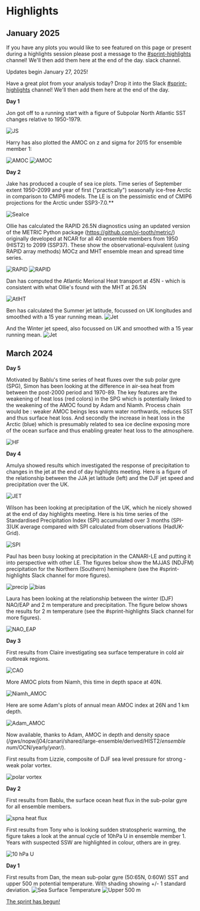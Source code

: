# Highlights

## January 2025

If you have any plots you would like to see featured on this page or present during a highlights session please post a message to the [#sprint-highlights](https://canariworkspace.slack.com/archives/C06N0TGESJD/p1737646626614279) channel!  We'll then add them here at the end of the day.
 slack channel.

Updates begin January 27, 2025!

Have a great plot from your analysis today? Drop it into the Slack [#sprint-highlights](https://canariworkspace.slack.com/archives/C06N0TGESJD/p1737646626614279) channel!  We'll then add them here at the end of the day.

**Day 1**

Jon got off to a running start with a figure of Subpolar North Atlantic SST changes relative to 1950-1979.

![JS](assets/jon_sst.png)

Harry has also plotted the AMOC on z and sigma for 2015 for ensemble member 1:

![AMOC](assets/Harry_canari_2015_z_AMOC.png) ![AMOC](assets/Harry_canari_2015_sigma_AMOC.png)

**Day 2**



Jake has produced a couple of sea ice plots. Time series of September extent 1950–2099 and year of first ("practically") seasonally ice-free Arctic in comparison to CMIP6 models. The LE is on the pessimistic end of CMIP6 projections for the Arctic under SSP3-7.0.**

![SeaIce](assets/Jake_ssp370_time_series_and_year_ice_free.png)

Ollie has calculated the RAPID 26.5N diagnostics using an updated version of the METRIC Python package (https://github.com/oj-tooth/metric/) originally developed at NCAR for all 40 ensemble members from 1950 (HIST2) to 2099 (SSP37). These show the observational-equivalent (using RAPID array methods) MOCz and MHT ensemble mean and spread time series. 

![RAPID](assets/Ollie_RAPID_MOC.png)
![RAPID](assets/Ollie_RAPID_MHT.png)

Dan has computed the Atlantic Merional Heat transport at 45N - which is consistent with what Ollie's found with the  MHT at 26.5N 

![AtlHT](assets/Dan_Atl_NHeat_Transport_45n.png)

Ben has calculated the Summer jet latitude, focussed on UK longitudes and smoothed with a 15 year running mean.
![Jet](assets/Ben_Winter_jet_Speed.png)

And the Winter jet speed, also focussed on UK and smoothed with a 15 year running mean.
![Jet](assets/Ben_Summer_Jet_lat.png)

## March 2024

**Day 5**

Motivated by Bablu's time series of heat fluxes over the sub polar gyre (SPG), Simon has been looking at the difference in air-sea heat from between the post-2000 period and 1970-89.  The key features are the weakening of heat loss (red colors) in the SPG which is potentially linked to the weakening of the AMOC found by Adam and Niamh. Process chain would be : weaker AMOC beings less warm water northwards, reduces SST and thus surface heat loss.  And secondly the increase in heat loss in the Arctic (blue) which is presumably related to sea ice decline exposing more of the ocean surface and thus enabling greater heat loss to the atmosphere.

![HF](assets/JoseySPRINTHeatFluxPlot.png)

**Day 4**

Amulya showed results which investigated the response of precipitation to changes in the jet at the end of day highlights meeting.  Here is a figure of the relationship between the JJA jet latitude (left) and the DJF jet speed and precipitation over the UK.

![JET](assets/Amulya_jet.png)

Wilson has been looking at precipitation of the UK, which he nicely showed at the end of day highlights meeting.  Here is his time series of the Standardised Precipitation Index (SPI) accumulated over 3 months (SPI-3)UK average compared with SPI calculated from observations (HadUK-Grid).

![SPI](assets/Wilson_SPI.png)


Paul has been busy looking at precipitation in the CANARI-LE and putting it into perspective with other LE.  The figures below show the MJJAS (NDJFM) precipitation for the Northern (Southern) hemisphere (see the #sprint-highlights Slack channel for more figures).

![precip](assets/precip.png)
![bias](assets/bias.png)

Laura has been looking at the relationship between the winter (DJF) NAO/EAP and 2 m temperature and precipitation.  The figure below shows the results for 2 m temperature (see the #sprint-highlights Slack channel for more figures).

![NAO_EAP](assets/laura_NOA_EAP.png)

**Day 3**

First results from Claire investigating sea surface temperature in cold air outbreak regions.

![CAO](assets/Claire_CAO.png)

More AMOC plots from Niamh, this time in depth space at 40N.

![Niamh_AMOC](assets/Niamh_AMOC.png)

Here are some Adam's plots of annual mean AMOC index at 26N and 1 km depth.

![Adam_AMOC](assets/Adam_AMOC26N_1k_annual_ts.png)

Now available, thanks to Adam, AMOC in depth and density space (/gws/nopw/j04/canari/shared/large-ensemble/derived/HIST2/_ensemble num_/OCN/yearly/_year_/).

First results from Lizzie, composite of DJF sea level pressure for strong - weak polar vortex.

![polar vortex](assets/lizzie_polar_vortex.png)

**Day 2**

First results from Bablu, the surface ocean heat flux in the sub-polar gyre for all ensemble members.

![spna heat flux](assets/bablu_spna_sohefldo_timeseries_all.png)

First results from Tony who is looking sudden stratospheric warming, the figure takes a look at the annual cycle of 10hPa U in ensemble member 1.  Years with suspected SSW are highlighted in colour, others are in grey.

![10 hPa U](assets/Tony_u_60N_10hPa_CANARI_LE_member_01.png)

**Day 1**

First results from Dan, the mean sub-polar gyre (50:65N, 0:60W) SST and upper 500 m potential temperature.  With shading showing +/- 1 standard deviation.
![Sea Surface Temperature](assets/dan_spg_sst.png)
![Upper 500 m](assets/dan_spg_upper500temp.png)

[The sprint has begun!](https://canari.ac.uk/2024/03/04/canari-scientists-begin-analysis-of-the-hadgem3-large-ensemble/)
